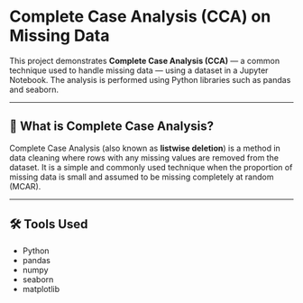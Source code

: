 # Complete Case Analysis (CCA) on Missing Data

This project demonstrates **Complete Case Analysis (CCA)** — a common technique used to handle missing data — using a dataset in a Jupyter Notebook. The analysis is performed using Python libraries such as pandas and seaborn.

---

## 📌 What is Complete Case Analysis?

Complete Case Analysis (also known as **listwise deletion**) is a method in data cleaning where rows with any missing values are removed from the dataset. It is a simple and commonly used technique when the proportion of missing data is small and assumed to be missing completely at random (MCAR).

---

## 🛠️ Tools Used

- Python
- pandas
- numpy
- seaborn
- matplotlib

